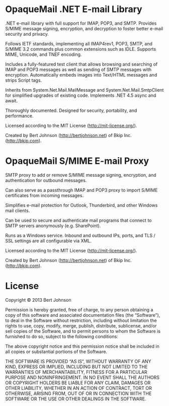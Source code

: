 OpaqueMail .NET E-mail Library
==============================

.NET e-mail library with full support for IMAP, POP3, and SMTP.  Provides S/MIME message signing, encryption, and decryption to foster better e-mail security and privacy.

Follows IETF standards, implementing all IMAP4rev1, POP3, SMTP, and S/MIME 3.2 commands plus common extensions such as IDLE.  Supports MIME, Unicode, and TNEF encoding.

Includes a fully-featured test client that allows browsing and searching of IMAP and POP3 messages as well as sending of SMTP messages with encryption.  Automatically embeds images into Text/HTML messages and strips Script tags.

Inherits from System.Net.Mail.MailMessage and System.Net.Mail.SmtpClient for simplified upgrades of existing code.  Implements .NET 4.5 async and await.

Thoroughly documented.  Designed for security, portability, and performance.

Licensed according to the MIT License (http://mit-license.org/).

Created by Bert Johnson (http://bertjohnson.net) of Bkip Inc. (http://bkip.com).

OpaqueMail S/MIME E-mail Proxy
==============================

SMTP proxy to add or remove S/MIME message signing, encryption, and authentication for outbound messages.

Can also serve as a passthrough IMAP and POP3 proxy to import S/MIME certificates from incoming messages.

Simplifies e-mail protection for Outlook, Thunderbird, and other Windows mail clients.

Can be used to secure and authenticate mail programs that connect to SMTP servers anonymously (e.g. SharePoint).

Runs as a Windows service.  Inbound and outbound IPs, ports, and TLS / SSL settings are all configurable via XML.

Licensed according to the MIT License (http://mit-license.org/).

Created by Bert Johnson (http://bertjohnson.net) of Bkip Inc. (http://bkip.com).

License
=======

Copyright © 2013 Bert Johnson

Permission is hereby granted, free of charge, to any person obtaining a copy of this software and associated documentation files (the “Software”), to deal in the Software without restriction, including without limitation the rights to use, copy, modify, merge, publish, distribute, sublicense, and/or sell copies of the Software, and to permit persons to whom the Software is furnished to do so, subject to the following conditions:

The above copyright notice and this permission notice shall be included in all copies or substantial portions of the Software.

THE SOFTWARE IS PROVIDED “AS IS”, WITHOUT WARRANTY OF ANY KIND, EXPRESS OR IMPLIED, INCLUDING BUT NOT LIMITED TO THE WARRANTIES OF MERCHANTABILITY, FITNESS FOR A PARTICULAR PURPOSE AND NONINFRINGEMENT. IN NO EVENT SHALL THE AUTHORS OR COPYRIGHT HOLDERS BE LIABLE FOR ANY CLAIM, DAMAGES OR OTHER LIABILITY, WHETHER IN AN ACTION OF CONTRACT, TORT OR OTHERWISE, ARISING FROM, OUT OF OR IN CONNECTION WITH THE SOFTWARE OR THE USE OR OTHER DEALINGS IN THE SOFTWARE.